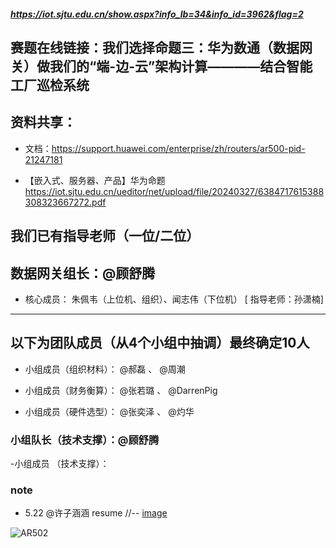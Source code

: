 
##### https://iot.sjtu.edu.cn/show.aspx?info_lb=34&info_id=3962&flag=2

## 赛题在线链接：我们选择命题三：华为数通（数据网关）做我们的“端-边-云”架构计算————结合智能工厂巡检系统


## 资料共享：
- 文档：https://support.huawei.com/enterprise/zh/routers/ar500-pid-21247181


- 【嵌入式、服务器、产品】华为命题 https://iot.sjtu.edu.cn/ueditor/net/upload/file/20240327/6384717615388308323667272.pdf
## 我们已有指导老师（一位/二位）
数据网关组长：@顾舒腾
-- 

- 核心成员：
朱佩韦（上位机、组织）、闻志伟（下位机）
[ 指导老师：孙潇楠]
---
以下为团队成员（从4个小组中抽调）最终确定10人
---
- 小组成员（组织材料）：
@郝磊 、 @周潮

- 小组成员（财务衡算）：
 @张若璐 、 @DarrenPig 

- 小组成员（硬件选型）：
 @张奕泽 、 @灼华 

### 小组队长（技术支撑）：@顾舒腾
-小组成员 （技术支撑）：

### note
- 5.22 @许子涵涵 resume 
//-- [image](https://github.com/Darrenpig/new_energy_coder_club/assets/121377489/edcd5d03-6302-4b3d-a101-c7996590ace7)

![AR502](https://github.com/Darrenpig/new_energy_coder_club/assets/121377489/6904c605-7ece-4581-b66c-2e5d40a97d54)
